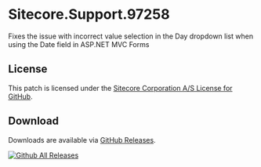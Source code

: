 # Sitecore.Support.97258
Fixes the issue with incorrect value selection in the Day dropdown list when using the Date field in ASP.NET MVC Forms

## License  
This patch is licensed under the [Sitecore Corporation A/S License for GitHub](https://github.com/sitecoresupport/Sitecore.Support.97258/blob/master/LICENSE).  

## Download  
Downloads are available via [GitHub Releases](https://github.com/sitecoresupport/Sitecore.Support.97258/releases).  

[![Github All Releases](https://img.shields.io/github/downloads/SitecoreSupport/Sitecore.Support.97258/total.svg)](https://github.com/SitecoreSupport/Sitecore.Support.97258/releases)
